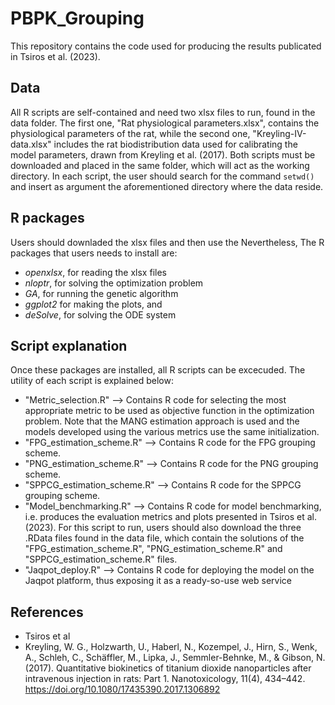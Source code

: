 # PBPK_Grouping
This repository contains the code used for producing the results publicated in Tsiros et al. (2023). 
## Data
All R scripts are self-contained and need two xlsx files to run, found in the data folder. The first one, "Rat physiological parameters.xlsx", contains the physiological parameters of the rat, while the second one, "Kreyling-IV-data.xlsx" includes the rat biodistribution data used for calibrating the model parameters, drawn from Kreyling et al. (2017). Both scripts must be downloaded and placed in the same folder, which will act as the working directory. In each script, the user should search for the command `setwd()` and insert as argument the aforementioned directory where the data reside. 
## R packages
Users should downladed the xlsx files and then use the Nevertheless, The R packages that users needs to install are: 
* *openxlsx*, for reading the xlsx files
* *nloptr*, for solving the optimization problem
* *GA*, for running the genetic algorithm 
* *ggplot2* for making the plots, and
* *deSolve*, for solving the ODE system
## Script explanation
Once these packages are installed, all R scripts can be excecuded. The utility of each script is explained below:
* "Metric_selection.R"  --> Contains R code for selecting the most appropriate metric to be used as objective function in the optimization problem. Note that the MANG estimation approach is used and the models developed using the various metrics use the same initialization.
* "FPG_estimation_scheme.R"  --> Contains R code for the FPG grouping scheme.
* "PNG_estimation_scheme.R"  --> Contains R code for the PNG grouping scheme.
* "SPPCG_estimation_scheme.R"  --> Contains R code for the SPPCG grouping scheme.
* "Model_benchmarking.R"  -->  Contains R code for model benchmarking, i.e. produces the evaluation metrics and plots presented in Tsiros et al. (2023). For this script to run, users should also download the three .RData files found in the data file, which contain the solutions of the "FPG_estimation_scheme.R", "PNG_estimation_scheme.R" and "SPPCG_estimation_scheme.R" files.
* "Jaqpot_deploy.R"  -->  Contains R code for deploying the model on the Jaqpot platform, thus exposing it as a ready-so-use web service

## References
- Tsiros et al
- Kreyling, W. G., Holzwarth, U., Haberl, N., Kozempel, J., Hirn, S., Wenk, A., Schleh, C., Schäffler, M., Lipka, J., Semmler-Behnke, M., & Gibson, N. (2017). Quantitative biokinetics of titanium dioxide nanoparticles after intravenous injection in rats: Part 1. Nanotoxicology, 11(4), 434–442. https://doi.org/10.1080/17435390.2017.1306892
